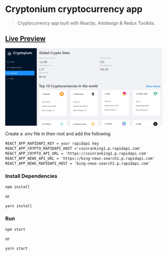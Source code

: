 # Cryptonium cryptocurrency app

> Cryptocurrency app built with Reactjs, Antdesign & Redux Toolkits.

## [Live Preview](https://cryptopium.netlify.app/)

![Screenshot](./cryptopium.PNG)

Create a .env file in then root and add the following

```
REACT_APP_RAPIDAPI_KEY = your rapidapi key
REACT_APP_CRYPTO_RAPIDAPI_HOST ='coinranking1.p.rapidapi.com'
REACT_APP_CRYPTO_API_URL = 'https://coinranking1.p.rapidapi.com'
REACT_APP_NEWS_API_URL = 'https://bing-news-search1.p.rapidapi.com'
REACT_APP_NEWS_RAPIDAPI_HOST = 'bing-news-search1.p.rapidapi.com'
```
### Install Dependencies

```
npm install
```
or
```
yarn install
```


### Run

```
npm start
```
or
```
yarn start
```
